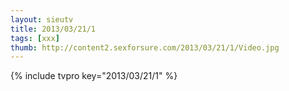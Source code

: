 ```yaml
--- 
layout: sieutv
title: 2013/03/21/1
tags: [xxx]
thumb: http://content2.sexforsure.com/2013/03/21/1/Video.jpg
---
```

{% include tvpro key="2013/03/21/1" %} 
